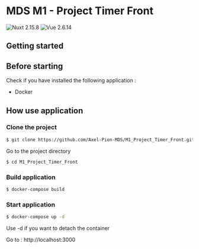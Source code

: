 # MDS M1 - Project Timer Front
![Nuxt 2.15.8](https://img.shields.io/badge/nuxt-2.15.8-success)
![Vue 2.6.14](https://img.shields.io/badge/vue-2.6.14-green)

## Getting started

## Before starting

Check if you have installed the following application :

- Docker

## How use application

### Clone the project

```bash
$ git clone https://github.com/Axel-Pion-MDS/M1_Project_Timer_Front.git
```

Go to the project directory

```bash
$ cd M1_Project_Timer_Front
```

### Build application

```bash
$ docker-compose build
```

### Start application

```bash
$ docker-compose up -d
```

Use -d if you want to detach the container

Go to : http://localhost:3000

